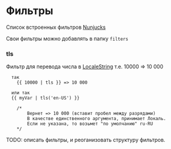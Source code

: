 # Фильтры

Список встроенных фильтров [Nunjucks](https://mozilla.github.io/nunjucks/templating.html#builtin-filters)

Свои фильтры можно добавлять в папку ``` filters ```

### tls
Фильтр для перевода числа в [LocaleString](https://developer.mozilla.org/ru/docs/Web/JavaScript/Reference/Global_Objects/Number/toLocaleString) т.е. 10000 => 10 000

```
  так
	{{ 10000 | tls }} => 10 000 

  или так
  {{ myVar | tls('en-US') }} 

	/*
		Вернет => 10 000 (вставит пробел между разрядами)
		В качестве единственного аргумента, принимает Локаль. 
		Если не указана, то возьмет "по умолчанию" ru-RU
	*/
```

TODO: описать фильтры, и реоганизовать структуру фильтров.
